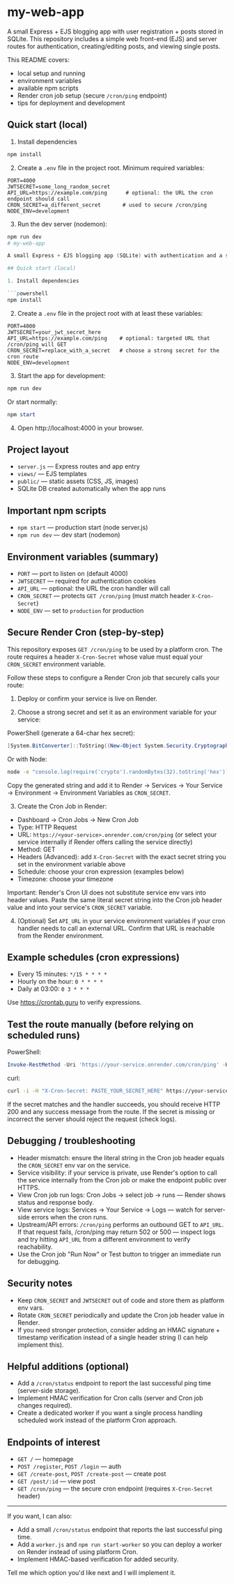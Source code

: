 # my-web-app

A small Express + EJS blogging app with user registration + posts stored in SQLite. This repository includes a simple web front-end (EJS) and server routes for authentication, creating/editing posts, and viewing single posts.

This README covers:

- local setup and running
- environment variables
- available npm scripts
- Render cron job setup (secure `/cron/ping` endpoint)
- tips for deployment and development

## Quick start (local)

1. Install dependencies

```powershell
npm install
```

2. Create a `.env` file in the project root. Minimum required variables:

```
PORT=4000
JWTSECRET=some_long_random_secret
API_URL=https://example.com/ping      # optional: the URL the cron endpoint should call
CRON_SECRET=a_different_secret       # used to secure /cron/ping
NODE_ENV=development
```

3. Run the dev server (nodemon):

````powershell
npm run dev
# my-web-app

A small Express + EJS blogging app (SQLite) with authentication and a small web UI. This README explains local setup, environment variables, npm scripts, and how to configure a secure Render Cron job to call the built-in `/cron/ping` endpoint.

## Quick start (local)

1. Install dependencies

```powershell
npm install
````

2. Create a `.env` file in the project root with at least these variables:

```env
PORT=4000
JWTSECRET=your_jwt_secret_here
API_URL=https://example.com/ping    # optional: targeted URL that /cron/ping will GET
CRON_SECRET=replace_with_a_secret   # choose a strong secret for the cron route
NODE_ENV=development
```

3. Start the app for development:

```powershell
npm run dev
```

Or start normally:

```powershell
npm start
```

4. Open http://localhost:4000 in your browser.

## Project layout

- `server.js` — Express routes and app entry
- `views/` — EJS templates
- `public/` — static assets (CSS, JS, images)
- SQLite DB created automatically when the app runs

## Important npm scripts

- `npm start` — production start (node server.js)
- `npm run dev` — dev start (nodemon)

## Environment variables (summary)

- `PORT` — port to listen on (default 4000)
- `JWTSECRET` — required for authentication cookies
- `API_URL` — optional: the URL the cron handler will call
- `CRON_SECRET` — protects `GET /cron/ping` (must match header `X-Cron-Secret`)
- `NODE_ENV` — set to `production` for production

## Secure Render Cron (step-by-step)

This repository exposes `GET /cron/ping` to be used by a platform cron. The route requires a header `X-Cron-Secret` whose value must equal your `CRON_SECRET` environment variable.

Follow these steps to configure a Render Cron job that securely calls your route:

1. Deploy or confirm your service is live on Render.

2. Choose a strong secret and set it as an environment variable for your service:

PowerShell (generate a 64-char hex secret):

```powershell
[System.BitConverter]::ToString((New-Object System.Security.Cryptography.RNGCryptoServiceProvider).GetBytes(32)).Replace('-', '').ToLower()
```

Or with Node:

```bash
node -e "console.log(require('crypto').randomBytes(32).toString('hex'))"
```

Copy the generated string and add it to Render → Services → Your Service → Environment → Environment Variables as `CRON_SECRET`.

3. Create the Cron Job in Render:

- Dashboard → Cron Jobs → New Cron Job
- Type: HTTP Request
- URL: `https://<your-service>.onrender.com/cron/ping` (or select your service internally if Render offers calling the service directly)
- Method: GET
- Headers (Advanced): add `X-Cron-Secret` with the exact secret string you set in the environment variable above
- Schedule: choose your cron expression (examples below)
- Timezone: choose your timezone

Important: Render's Cron UI does not substitute service env vars into header values. Paste the same literal secret string into the Cron job header value and into your service's `CRON_SECRET` variable.

4. (Optional) Set `API_URL` in your service environment variables if your cron handler needs to call an external URL. Confirm that URL is reachable from the Render environment.

## Example schedules (cron expressions)

- Every 15 minutes: `*/15 * * * *`
- Hourly on the hour: `0 * * * *`
- Daily at 03:00: `0 3 * * *`

Use https://crontab.guru to verify expressions.

## Test the route manually (before relying on scheduled runs)

PowerShell:

```powershell
Invoke-RestMethod -Uri 'https://your-service.onrender.com/cron/ping' -Headers @{'X-Cron-Secret'='PASTE_YOUR_SECRET_HERE'} -Method GET -Verbose
```

curl:

```bash
curl -i -H "X-Cron-Secret: PASTE_YOUR_SECRET_HERE" https://your-service.onrender.com/cron/ping
```

If the secret matches and the handler succeeds, you should receive HTTP 200 and any success message from the route. If the secret is missing or incorrect the server should reject the request (check logs).

## Debugging / troubleshooting

- Header mismatch: ensure the literal string in the Cron job header equals the `CRON_SECRET` env var on the service.
- Service visibility: if your service is private, use Render's option to call the service internally from the Cron job or make the endpoint public over HTTPS.
- View Cron job run logs: Cron Jobs → select job → runs — Render shows status and response body.
- View service logs: Services → Your Service → Logs — watch for server-side errors when the cron runs.
- Upstream/API errors: `/cron/ping` performs an outbound GET to `API_URL`. If that request fails, /cron/ping may return 502 or 500 — inspect logs and try hitting `API_URL` from a different environment to verify reachability.
- Use the Cron job "Run Now" or Test button to trigger an immediate run for debugging.

## Security notes

- Keep `CRON_SECRET` and `JWTSECRET` out of code and store them as platform env vars.
- Rotate `CRON_SECRET` periodically and update the Cron job header value in Render.
- If you need stronger protection, consider adding an HMAC signature + timestamp verification instead of a single header string (I can help implement this).

## Helpful additions (optional)

- Add a `/cron/status` endpoint to report the last successful ping time (server-side storage).
- Implement HMAC verification for Cron calls (server and Cron job changes required).
- Create a dedicated worker if you want a single process handling scheduled work instead of the platform Cron approach.

## Endpoints of interest

- `GET /` — homepage
- `POST /register`, `POST /login` — auth
- `GET /create-post`, `POST /create-post` — create post
- `GET /post/:id` — view post
- `GET /cron/ping` — the secure cron endpoint (requires `X-Cron-Secret` header)

---

If you want, I can also:

- Add a small `/cron/status` endpoint that reports the last successful ping time.
- Add a `worker.js` and `npm run start-worker` so you can deploy a worker on Render instead of using platform Cron.
- Implement HMAC-based verification for added security.

Tell me which option you'd like next and I will implement it.
